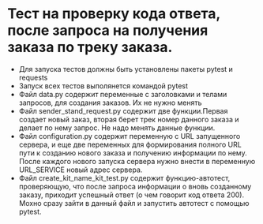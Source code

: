 ﻿# Тест на проверку кода ответа, после запроса на получения заказа по треку заказа.
- Для запуска тестов должны быть установлены пакеты pytest и requests
- Запуск всех тестов выполянется командой pytest
- Файл data.py содержит переменные с заголовками и телами запросов, для создания заказов. Их не нужно менять
- Файл sender_stand_request.py содержит две функции.Первая создает новый заказ, вторая берет
  трек номер данного заказа и делает по нему запрос. Не надо менять данные функции.
- Файл configuration.py содержит переменную с URL запущенного сервера, и еще две переменных для
  формирования полного URL пути к созданию нового заказа и получению информации по нему. После каждого нового запуска сервера нужно внести
  в переменную URL_SERVICE новый адрес сервера.
- Файл create_kit_name_kit_test.py содержит функцию-автотест, проверяющую, что после запроса информации о вновь созданному заказу, приходит успешный ответ (о чем говорит код ответа 200).
  Мохно сразу зайти в данный файл и запустить автотест с помощью  pytest.